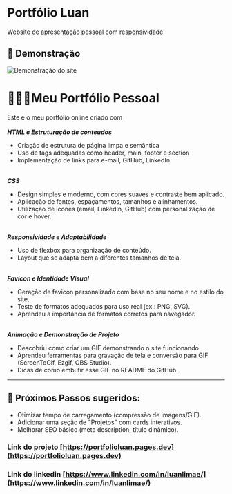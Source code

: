 # Portfólio Luan
Website de apresentação pessoal com responsividade
## 🎥 Demonstração

![Demonstração do site](/img/Animação.gif)

# 👨🏻‍💻Meu Portfólio Pessoal

Este é o meu portfólio online criado com <br>
<br> ***HTML e Estruturação de conteudos*** <br>
 - Criação de estrutura de página limpa e semântica 
- Uso de tags adequadas como header, main, footer e section 
- Implementação de links para e-mail, GitHub, LinkedIn.  

<br> ***CSS*** <br>
- Design simples e moderno, com cores suaves e contraste bem aplicado. <br>
- Aplicação de fontes, espaçamentos, tamanhos e alinhamentos. <br>
- Utilização de ícones (email, LinkedIn, GitHub) com personalização de cor e hover.

<br> ***Responsividade e Adaptabilidade*** <br>

- Uso de flexbox para organização de conteúdo. <br >
- Layout que se adapta bem a diferentes tamanhos de tela.

<br> ***Favicon e Identidade Visual*** <br>

- Geração de favicon personalizado com base no seu nome e no estilo do site.
- Teste de formatos adequados para uso real (ex.: PNG, SVG).
- Aprendeu a importância de formatos corretos para navegador.

<br> ***Animação e Demonstração de Projeto*** <br>
- Descobriu como criar um GIF demonstrando o site funcionando. 
- Aprendeu ferramentas para gravação de tela e conversão para GIF (ScreenToGif, Ezgif, OBS Studio).
- Dicas de como embutir esse GIF no README do GitHub.

<hr>

## 🚀  Próximos Passos sugeridos:

- Otimizar tempo de carregamento (compressão de imagens/GIF).
- Adicionar uma seção de "Projetos" com cards interativos.
- Melhorar SEO básico (meta description, título dinâmico).

### Link do projeto [https://portfolioluan.pages.dev](https://portfolioluan.pages.dev)
### Link do linkedin [https://www.linkedin.com/in/luanlimae/](https://www.linkedin.com/in/luanlimae/)
